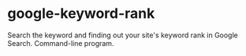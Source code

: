 # google-keyword-rank
Search the keyword and finding out your site's keyword rank in Google Search. Command-line program.

